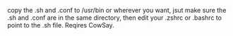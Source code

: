copy the .sh and .conf to /usr/bin or wherever you want, jsut make sure the .sh and .conf are in the same directory, then edit your .zshrc or .bashrc 
to point to the .sh file. Reqires CowSay.
